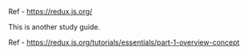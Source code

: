Ref - https://redux.js.org/

This is another study guide. 

Ref - https://redux.js.org/tutorials/essentials/part-1-overview-concept